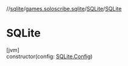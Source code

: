 //[sqlite](../../../index.md)/[games.soloscribe.sqlite](../index.md)/[SQLite](index.md)/[SQLite](-s-q-lite.md)

# SQLite

[jvm]\
constructor(config: [SQLite.Config](-config/index.md))